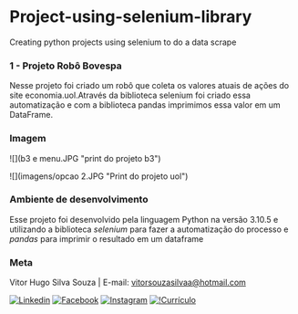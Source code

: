 # Project-using-selenium-library
Creating python projects using selenium to do a data scrape

### 1 - Projeto Robô Bovespa 
Nesse projeto foi criado um robô que coleta os valores atuais
de ações do site economia.uol.Através da biblioteca selenium 
foi criado essa automatização e com a biblioteca pandas 
imprimimos essa valor em um DataFrame. 

### Imagem

![](b3 e menu.JPG "print do projeto b3")

![](imagens/opcao 2.JPG "Print do projeto uol")

### Ambiente de desenvolvimento

Esse projeto foi desenvolvido pela linguagem Python na versão
3.10.5 e utilizando a biblioteca *selenium* para fazer a automatização
do processo e *pandas* para imprimir o resultado em um dataframe

### Meta 

Vitor Hugo Silva Souza | E-mail: vitorsouzasilvaa@hotmail.com

 <div>
    <link rel="stylesheet" href="https://cdnjs.cloudflare.com/ajax/libs/font-awesome/4.7.0/css/font-awesome.min.css">
    <a href="https://www.linkedin.com/in/vitorhugossouza/" target="_blank"><i class="fa fa-linkedin"></i></a>
    <a href="https://www.facebook.com/vitorugoo.kta" target="_blank"><i class="fa fa-facebook"></i></a>
    <a href="https://www.instagram.com/viitorsouza10" target="_blank"><i class="fa fa-instagram"></i></a>
    <a href="https://github.com/vitorhssouza" target="_blank"><i class="fa fa-github"></i></a>
</div>

[![Linkedin](https://img.shields.io/badge/LinkedIn-0077B5?style=for-the-badge&logo=linkedin&logoColor=white)](https://www.linkedin.com/in/vitorhugossouza/) 
[![Facebook](https://img.shields.io/badge/Facebook-1877F2?style=for-the-badge&logo=facebook&logoColor=white)](https://www.facebook.com/vitorugoo.kta) 
[![Instagram](https://img.shields.io/badge/Instagram-E4405F?style=for-the-badge&logo=instagram&logoColor=white)](https://www.instagram.com/viitorsouza10/) 
[![!Currículo](https://img.shields.io/badge/website-000000?style=for-the-badge&logo=About.me&logoColor=white)](https://vitorhssouza.github.io/#home)
